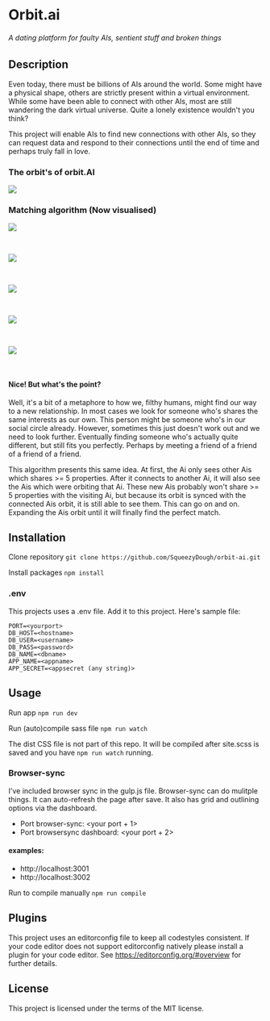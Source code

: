 # Orbit.ai
###### A dating platform for faulty AIs, sentient stuff and broken things

## Description
Even today, there must be billions of AIs around the world. Some might have a physical shape, others are strictly present within a virtual environment. While some have been able to connect with other AIs, most are still wandering the dark virtual universe. Quite a lonely existence wouldn't you think? 

This project will enable AIs to find new connections with other AIs, so they can request data and respond to their connections until the end of time and perhaps truly fall in love.

### The orbit's of orbit.AI
![](https://github.com/SqueezyDough/orbit-ai/blob/master/lib/upload/orbit-example.png?)


### Matching algorithm (Now visualised)
![](https://github.com/SqueezyDough/orbit-ai/blob/master/lib/upload/orbit-1.png?)

&nbsp;

![](https://github.com/SqueezyDough/orbit-ai/blob/master/lib/upload/orbit-2.png?)

&nbsp;

![](https://github.com/SqueezyDough/orbit-ai/blob/master/lib/upload/orbit-3.png?)

&nbsp;

![](https://github.com/SqueezyDough/orbit-ai/blob/master/lib/upload/orbit-4.png?)

&nbsp;

![](https://github.com/SqueezyDough/orbit-ai/blob/master/lib/upload/orbit-5.png?)

&nbsp;

#### Nice! But what's the point? 
Well, it's a bit of a metaphore to how we, filthy humans, might find our way to a new relationship. In most cases we look for someone who's shares the same interests as our own. This person might be someone who's in our social circle already. However, sometimes this just doesn't work out and we need to look further. Eventually finding someone who's actually quite different, but still fits you perfectly. Perhaps by meeting a friend of a friend of a friend of a friend. 

This algorithm presents this same idea. At first, the Ai only sees other Ais which shares >= 5 properties. After it connects to another Ai, it will also see the Ais which were orbiting that Ai. These new Ais probably won't share >= 5 properties with the visiting Ai, but because its orbit is synced with the connected Ais orbit, it is still able to see them. This can go on and on. Expanding the Ais orbit until it will finally find the perfect match. 

## Installation
Clone repository
`git clone https://github.com/SqueezyDough/orbit-ai.git`

Install packages
`npm install`

### .env
This projects uses a .env file. Add it to this project. Here's sample file:
```
PORT=<yourport>
DB_HOST=<hostname>
DB_USER=<username>
DB_PASS=<password>
DB_NAME=<dbname>
APP_NAME=<appname>
APP_SECRET=<appsecret (any string)>
```

## Usage 
Run app
`npm run dev`

Run (auto)compile sass file
`npm run watch`

The dist CSS file is not part of this repo. It will be compiled after site.scss is saved and you have `npm run watch` running.

### Browser-sync
I've included browser sync in the gulp.js file. Browser-sync can do mulitple things. It can auto-refresh the page after save. It also has grid and outlining options via the dashboard.

* Port browser-sync: <your port + 1> 
* Port browsersync dashboard: <your port + 2>

#### examples: 
* http://localhost:3001
* http://localhost:3002

Run to compile manually
`npm run compile`

## Plugins
This project uses an editorconfig file to keep all codestyles consistent.
If your code editor does not support editorconfig natively please install a plugin for your code editor.
See https://editorconfig.org/#overview for further details.

## License
This project is licensed under the terms of the MIT license.

